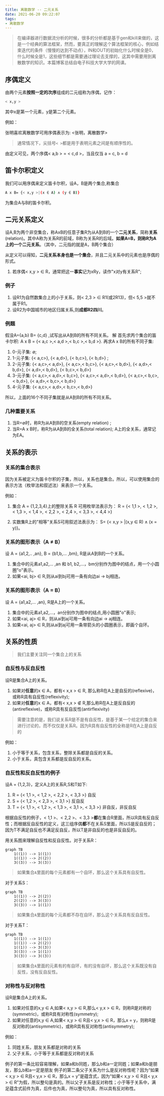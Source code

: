 ```yaml
---
title: 离散数学 -- 二元关系
date: 2021-06-20 09:22:07
tags:
- 离散数学
---
```


> 在编译器进行数据流分析的时候，很多的分析都是基于gen和kill来做的，这是一个经典的算法框架，然而，要真正的理解这个算法框架的核心，例如结束迭代的条件（慢慢的达到不动点），IN和OUT的初始化什么时候全是0，什么时候全是1，这些细节都是需要通过理论去支撑的，这其中需要用到离散数学的知识。本篇博客总结自电子科技大学大学的网课。

## 序偶定义

由两个元素**按照一定的次序**组成的二元组称为序偶，记作：

```bash
< x,y >
```

其中x是第一个元素，y是第二个元素。

例如：

张明喜欢离散数学可用序偶表示为: <张明，离散数学>

> 通常情况下，尖括号`< >`都是用于表明元素之间是有顺序性的。

由定义可见，两个序偶< a,b > = < c,d >，当且仅当 a = c, b = d

## 笛卡尔积定义

我们可以用序偶来定义笛卡尔积，设A，B是两个集合,称集合

```bash
A x B= {< x,y >|(x ∈ A) ∧ (y ∈ B)}
```

为集合A与B的笛卡尔积。

## 二元关系定义

设A,B为两个非空集合，称AxB的任意子集R为从A到B的一个**二元关系**，简称**关系**(relation)。其中A称为关系R的前域，B称为关系R的后域。**如果A=B，则称R为A上的一个二元关系**。（其中，二元指的就是A，B两个集合）

从定义可以得知，**二元关系本身也是一个集合**，并且二元关系中的元素也是序偶的形式。

1. 若序偶< x,y > ∈ R，通常把这一**事实**记为xRy，读作"x对y有关系R";

### 例子

1. 设R1为自然数集合上的小于关系，则< 2,3 > ∈ R1(或2R13)，但< 5,5 >就不属于R1。
2. 设R2为中国城市的地区归属关系,则**成都R2四川**。

### 例题

假没A={a,b} B= {c,d} ,试写出从A到B的所有不同关系。
解 首先求丙个集合的笛卡尔积: A x B = {< a,c >,< a,d >,< b,c >,< b,d >}.
再求A x B的所有不同子集:

1. 0-元子集: ∅;
2. 1-元子集: {< a,c>}, {< a,d>}, {< b,c>}, {< b,d>} ;
3. 2-元子集: {< a,c>,< a,d>}, {< a,c>,< b,c>}, {< a,c>,< b,d>}, {< a,d>,< b,d>}, {< a,d>,< b,d>}, {< b,c>,< b,d>}
4. 3-元子集: {< a,c>,< a,d>,< b,c>}, {< a,c>,< a,d>,< b,d>}, {< a,c>,< b,c>,< b,d>}, {< a,d>,< b,c>,< b,d>}
5. 4-元子集: {< a,c>,< a,d>,< b,c>,< b,d>}

所以，上面的16个不同子集就是从A到B的所有不同关系。

### 几种重要关系

1. 当R=∅时，称R为从A到B的空关系(empty relation) ;
2. 当R=A x B时，称R为从A到B的全关系(total relation); A上的全关系，通常记为EA。

## 关系的表示

### 关系的集合表示

因为关系被定义为笛卡尔积的子集，所以，关系也是集合。所以，可以使用集合的表示方法（枚举法和叙述法）来表示一个关系。

例如：

1. 集合 A = {1,2,3,4}上的整除关系 R 可用枚举法表示为：
R = {< 1,1 >, < 1,2 >, < 1,3 >, < 1,4 >, < 2,2 >, < 2,4 >, < 3,3 >, < 4,4 >}

2. 实数集R上的"相等”关系S可用叙述法表示为：
S= {< x,y > |(x,y ∈ R) ∧ (x = y)}。

### 关系的图形表示（A ≠ B）

设 A = {a1,2,.. ,an}, B = {b1,b,... ,bm}, R是从A到B的一个关系。

1. 集合中的元素a1,a2,... ,an 和 b1, b2,...，bm分别作为图中的结点，用一个小圆圈"o"表示。
2. 如果<ai, bj> ∈ R,则从ai到bj可用一条有向边ai → bj相连。

### 关系的图形表示（A = B）

设 A = {a1,a2,... ,an}, R是A上的一个关系。

1. 集合中的元素a1,a2,...，an分别作为图中的结点,用小圆圈"o"表示;
2. 如果<ai, aj> ∈ R，则从ai到aj可用一条有向边ai → aj相连。
3. 如果<ai, aj> ∈ R,则从ai到aj可用一条带箭头的小圆圈表示，即画个自环。

## 关系的性质

> 我们主要关注同一个集合上的关系

### 自反性与反自反性

设R是集合A上的关系。

1. 如果对**任意**的x ∈ A，都有< x,x > ∈ R, 那么称R在A上是自反的(reflexive)，或称R具有自反性(reflexivity);
2. 如果对**任意**的x ∈ A，都有< x,x > ∉ R,那么称R在A上是反自反的(antireflexive)，或称R具有反自反性(antirflexivity)

> 需要注意的是，我们说关系R是不是有自反性，是基于某一个给定的集合来进行讨论的，而不仅仅是关系R。因为R具有自反性的全称是R在A上是自反的

例如：

1. 小于等于关系，包含关系，整除关系都是自反的关系。
2. 小于关系，真包含关系都是反自反的关系。

### 自反性和反自反性的例子

设A = {1,2,3}，定义A上的关系R,S和T如下:

1. R = {< 1,1 >, < 1,2 >, < 2,2 >, < 3,3 >} 自反
2. S = {< 1,2 >, < 2,3 >, < 3,1 >} 反自反
3. T = {< 1,1 >, < 1,2 >, < 1,3 >, < 3,1 >, < 3,3 >} 非自反，非反自反

根据自反性的例子，< 1,1 >、< 2,2 >、< 3,3 >**都**在集合R里面，所以R具有反自反性；而根据反自反性的定义，这三组序偶**都**不在关系S里面，所以S是反自反的；因为T不满足自反也不满足反自反，所以T是非自反的也是非反自反的。

用关系图来理解自反性和反自反性。对于关系R：

```mermaid
graph TB
    1((1)) --> 1((1))
    1((1)) --> 2((2))
    3((3)) --> 3((3))
```

> 如果集合`A`里面的每个元素都有一个自环，那么这个关系具有自反性。

对于关系S：

```mermaid
graph TB
    1((1)) --> 2((2))
    2((2)) --> 3((3))
    3((3)) --> 1((1))
```

> 如果集合`A`里面的每个元素都不存在自环，那么这个关系具有反自反性。

对于关系T：

```mermaid
graph TB
    1((1)) --> 1((1))
    1((1)) --> 2((2))
    1((1)) --> 3((3))
    3((3)) --> 1((1))
    3((3)) --> 3((3))
```

> 如果集合`A`里面的元素有的有自环，有的没有自环，那么这个关系既没有自反性，没有反自反性。

### 对称性与反对称性

设R是集合A上的关系。

1. 如果对任意的x,y ∈ A,如果< x,y > ∈ R,那么< y,x > ∈ R，则称R是对称的(symmetric)，或称R具有对称性(symmetry);
2. 如果对任意的x,y ∈ A,如果< x,y > ∈ R且< y,x > ∈ R，那么x = y，则称R是反对称的(antisymmetric)，或称R具有反对称性(antisymmetry);

例如：

1. 同姓关系，朋友关系都是对称的关系
2. 父子关系，小于等于关系都是反对称的关系

例子的第一条比较容易理解，如果a和b同姓，那么b和a一定同姓；如果a和b是朋友，那么b和a一定是朋友
例子的第二条父子关系为什么是反对称性呢？因为“如果< x,y > ∈ R且< y,x > ∈ R，那么x = y”是蕴含式，因为“如果< x,y > ∈ R且< y,x > ∈ R”为假，所以整句是真的。所以父子关系是反对称性；小于等于关系中，满足蕴含式前件为真，后件也为真，所以整句为真，所以具有反对称性。
